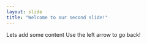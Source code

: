 ```yaml
---
layout: slide
title: "Welcome to our second slide!"
---
```

Lets add some content
Use the left arrow to go back!

